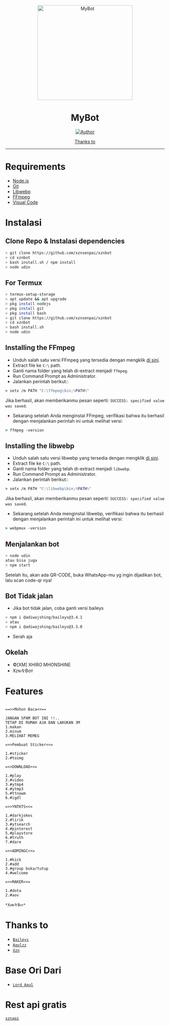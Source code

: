 <div align="center">
<img src="https://telegra.ph/file/0e9f55fefc50ff85ab663.jpg" alt="MyBot" width="300" />

# MyBot

>
>
>

<p align="center">
  <a href="https://github.com/zainudinafgan"><img title="Author" src="https://img.shields.io/badge/Author-ZainudinAnggara-red.svg?style=for-the-badge&logo=github" /></a>
</p>

<p align="center">
  <a href="https://github.com/zainudinafgan/MyBot#thanks-to">Thanks to</a>
</p>
</div>


---



# Requirements
* [Node.js](https://nodejs.org/en/)
* [Git](https://git-scm.com/downloads)
* [Libwebp](https://developers.google.com/speed/webp/download)
* [FFmpeg](https://github.com/BtbN/FFmpeg-Builds/releases)
* [Visual Code](https://code.visualstudio.com)

# Instalasi
## Clone Repo & Instalasi dependencies
```bash
> git clone https://github.com/xznsenpai/xznbot
> cd xznbot
> bash install.sh / npm install
> node udin
```
## For Termux
```bash
> termux-setup-storage
> apt update && apt upgrade
> pkg install nodejs
> pkg install git
> pkg install bash
> git clone https://github.com/xznsenpai/xznbot
> cd xznbot
> bash install.sh
> node udin
```

## Installing the FFmpeg
* Unduh salah satu versi FFmpeg yang tersedia dengan mengklik [di sini](https://www.gyan.dev/ffmpeg/builds/).
* Extract file ke `C:\` path.
* Ganti nama folder yang telah di-extract menjadi `ffmpeg`.
* Run Command Prompt as Administrator.
* Jalankan perintah berikut::
```cmd
> setx /m PATH "C:\ffmpeg\bin;%PATH%"
```
Jika berhasil, akan memberikanmu pesan seperti: `SUCCESS: specified value was saved`.
* Sekarang setelah Anda menginstal FFmpeg, verifikasi bahwa itu berhasil dengan menjalankan perintah ini untuk melihat versi:
```cmd
> ffmpeg -version
```


## Installing the libwebp
* Unduh salah satu versi libwebp yang tersedia dengan mengklik [di sini](https://developers.google.com/speed/webp/download).
* Extract file ke `C:\` path.
* Ganti nama folder yang telah di-extract menjadi `libwebp`.
* Run Command Prompt as Administrator.
* Jalankan perintah berikut::
```cmd
> setx /m PATH "C:\libwebp\bin;%PATH%"
```
Jika berhasil, akan memberikanmu pesan seperti: `SUCCESS: specified value was saved`.
* Sekarang setelah Anda menginstal libwebp, verifikasi bahwa itu berhasil dengan menjalankan perintah ini untuk melihat versi:
```cmd
> webpmux -version
```

## Menjalankan bot
```bash
> node udin
atau bisa juga
> npm start
```

 Setelah itu, akan ada QR-CODE, buka WhatsApp-mu yg ingin dijadikan bot, lalu scan code-qr nya!

## Bot Tidak jalan
- Jika bot tidak jalan, coba ganti versi baileys
```bash
> npm i @adiwajshing/baileys@3.4.1
> atau
> npm i @adiwajshing/baileys@3.3.0
```
- Serah aja 

## Okelah
- ©[XM] XHIRO MHONSHINE
- Xᴢɴ々Bᴏᴛ

# Features
```

==>>Mohon Baca<<==

JANGAN SPAM BOT INI !!..
TETAP DI RUMAH AJA DAN LAKUKAN 3M
1.makan
2.minum
3.MELIHAT MEMEG

=>>Pembuat Sticker<<=

1.#sticker
2.#toimg

=>>DOWNLOAD<<=

1.#play
2.#video
3.#ytmp4
4.#ytmp3
5.#ttnowm
6.#igdl

=>>YNTKTS<<=

1.#darkjokes
2.#lirik
3.#ytsearch
4.#pinterest
5.#playstore
6.#truth
7.#dare

=>>ADMINGC<<=

1.#kick
2.#add
3.#group buka/tutup
4.#welcome

=>>MAKER<<=

1.#dota
2.#aov

*Xᴢɴ々Bᴏᴛ*
```
# Thanks to
* [`Baileys`](https://github.com/adiwajshing/Baileys)
* [`Aqulzz`](https://github.com/zennn08)
* [`Xzn`](https://github.com/xznsenpai)

# Base Ori Dari
* [`Lord Aqul`](https://github.com/zennn08/BaseSelfBot)

# Rest api gratis
[`xznapi`](https://xzn-apikey.herokuapp.com)